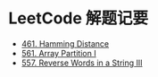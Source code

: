 # LeetCode 解题记要

- [461. Hamming Distance](./Solutions/461%20Hamming%20Distance.md)
- [561. Array Partition I](./Solutions/561%20Array%20Partition%20I.md)
- [557. Reverse Words in a String III](./Solutions/557%20Reverse%20Words%20in%20a%20String%20III.md)




